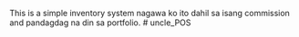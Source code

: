 This is a simple inventory system 
nagawa ko ito dahil sa isang commission and pandagdag na din sa portfolio.
#   u n c l e _ P O S  
 